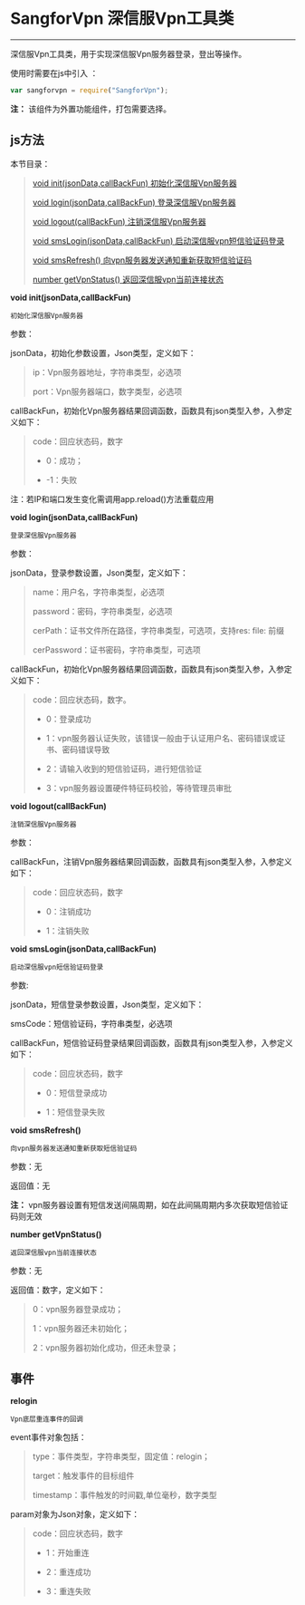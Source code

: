 # SangforVpn  深信服Vpn工具类

----------

深信服Vpn工具类，用于实现深信服Vpn服务器登录，登出等操作。

使用时需要在js中引入 ：

```javascript
var sangforvpn = require("SangforVpn"); 
```

**注：** 该组件为外置功能组件，打包需要选择。

<h2 id="cid_1">js方法</h2>  

本节目录：

> [void init(jsonData,callBackFun)    初始化深信服Vpn服务器 ](#ff_0) 
> 
> [void login(jsonData,callBackFun)  登录深信服Vpn服务器 ](#ff_1)
> 
> [void logout(callBackFun)  注销深信服Vpn服务器 ](#ff_2) 
> 
> [void smsLogin(jsonData,callBackFun)  启动深信服vpn短信验证码登录 ](#ff_3) 
> 
> [void smsRefresh() 向vpn服务器发送通知重新获取短信验证码](#ff_4)
> 
> [number getVpnStatus()  返回深信服vpn当前连接状态](#ff_5)




<span id="ff_0">**void init(jsonData,callBackFun)**</span>  

<code>初始化深信服Vpn服务器</code>  

参数：  

jsonData，初始化参数设置，Json类型，定义如下：  

> ip：Vpn服务器地址，字符串类型，必选项  
> 
> port：Vpn服务器端口，数字类型，必选项

callBackFun，初始化Vpn服务器结果回调函数，函数具有json类型入参，入参定义如下：

> code：回应状态码，数字
> 
> - 0：成功；
> 
> - -1：失败

注：若IP和端口发生变化需调用app.reload()方法重载应用


<span id="ff_1">**void login(jsonData,callBackFun)**</span>  

<code>登录深信服Vpn服务器</code>   

参数：  

jsonData，登录参数设置，Json类型，定义如下：

> name：用户名，字符串类型，必选项
> 
> password：密码，字符串类型，必选项
> 
> cerPath：证书文件所在路径，字符串类型，可选项，支持res: file: 前缀
> 
> cerPassword：证书密码，字符串类型，可选项

callBackFun，初始化Vpn服务器结果回调函数，函数具有json类型入参，入参定义如下：

> code：回应状态码，数字。
> 
> - 0：登录成功
> 
> - 1：vpn服务器认证失败，该错误一般由于认证用户名、密码错误或证书、密码错误导致
> 
> - 2：请输入收到的短信验证码，进行短信验证
> 
> - 3：vpn服务器设置硬件特征码校验，等待管理员审批 

<span id="ff_2">**void logout(callBackFun)**</span>  

<code>注销深信服Vpn服务器</code>  

参数：  

callBackFun，注销Vpn服务器结果回调函数，函数具有json类型入参，入参定义如下：  

> code：回应状态码，数字 
> 
> - 0：注销成功
> 
> - 1：注销失败

<span id="ff_3">**void smsLogin(jsonData,callBackFun)**</span>  

<code>启动深信服vpn短信验证码登录</code>  

参数:  

jsonData，短信登录参数设置，Json类型，定义如下：  

smsCode：短信验证码，字符串类型，必选项

callBackFun，短信验证码登录结果回调函数，函数具有json类型入参，入参定义如下：

> code：回应状态码，数字
> 
> - 0：短信登录成功
> 
> - 1：短信登录失败

<span id="ff_4">**void smsRefresh()**</span>  

<code>向vpn服务器发送通知重新获取短信验证码</code>  

参数：无 

返回值：无

**注：** vpn服务器设置有短信发送间隔周期，如在此间隔周期内多次获取短信验证码则无效

<span id="ff_5">**number getVpnStatus()**</span>  

<code>返回深信服vpn当前连接状态</code>   

参数：无 

返回值：数字，定义如下：  

> 0：vpn服务器登录成功；
> 
> 1：vpn服务器还未初始化；
> 
> 2：vpn服务器初始化成功，但还未登录；



<h2 id="cid_2">事件</h2>  

<span id="sj_0">**relogin**</span>  

<code>Vpn底层重连事件的回调</code>  

event事件对象包括：

> type：事件类型，字符串类型，固定值：relogin；
> 
> target：触发事件的目标组件 
> 
> timestamp：事件触发的时间戳,单位毫秒，数字类型

param对象为Json对象，定义如下：

> code：回应状态码，数字
> 
> - 1：开始重连
> 
> - 2：重连成功
> 
> - 3：重连失败

